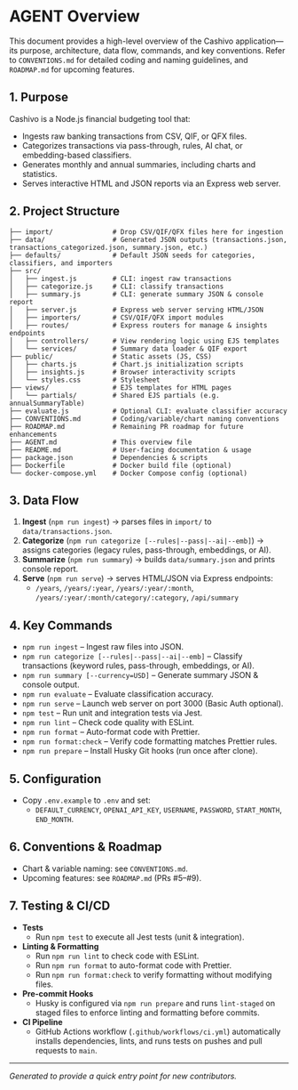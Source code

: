 # AGENT Overview

This document provides a high-level overview of the Cashivo application—its purpose, architecture, data flow, commands, and key conventions. Refer to `CONVENTIONS.md` for detailed coding and naming guidelines, and `ROADMAP.md` for upcoming features.

## 1. Purpose

Cashivo is a Node.js financial budgeting tool that:

- Ingests raw banking transactions from CSV, QIF, or QFX files.
- Categorizes transactions via pass-through, rules, AI chat, or embedding-based classifiers.
- Generates monthly and annual summaries, including charts and statistics.
- Serves interactive HTML and JSON reports via an Express web server.

## 2. Project Structure

```
├── import/               # Drop CSV/QIF/QFX files here for ingestion
├── data/                 # Generated JSON outputs (transactions.json, transactions_categorized.json, summary.json, etc.)
├── defaults/             # Default JSON seeds for categories, classifiers, and importers
├── src/
│   ├── ingest.js         # CLI: ingest raw transactions
│   ├── categorize.js     # CLI: classify transactions
│   ├── summary.js        # CLI: generate summary JSON & console report
│   ├── server.js         # Express web server serving HTML/JSON
│   ├── importers/        # CSV/QIF/QFX import modules
│   ├── routes/           # Express routers for manage & insights endpoints
│   ├── controllers/      # View rendering logic using EJS templates
│   └── services/         # Summary data loader & QIF export
├── public/               # Static assets (JS, CSS)
│   ├── charts.js         # Chart.js initialization scripts
│   ├── insights.js       # Browser interactivity scripts
│   └── styles.css        # Stylesheet
├── views/                # EJS templates for HTML pages
│   └── partials/         # Shared EJS partials (e.g. annualSummaryTable)
├── evaluate.js           # Optional CLI: evaluate classifier accuracy
├── CONVENTIONS.md        # Coding/variable/chart naming conventions
├── ROADMAP.md            # Remaining PR roadmap for future enhancements
├── AGENT.md              # This overview file
├── README.md             # User-facing documentation & usage
├── package.json          # Dependencies & scripts
├── Dockerfile            # Docker build file (optional)
└── docker-compose.yml    # Docker Compose config (optional)
```

## 3. Data Flow

1. **Ingest** (`npm run ingest`) → parses files in `import/` to `data/transactions.json`.
2. **Categorize** (`npm run categorize [--rules|--pass|--ai|--emb]`) → assigns categories (legacy rules, pass-through, embeddings, or AI).
3. **Summarize** (`npm run summary`) → builds `data/summary.json` and prints console report.
4. **Serve** (`npm run serve`) → serves HTML/JSON via Express endpoints:
   - `/years`, `/years/:year`, `/years/:year/:month`, `/years/:year/:month/category/:category`, `/api/summary`

## 4. Key Commands

- `npm run ingest` – Ingest raw files into JSON.
- `npm run categorize [--rules|--pass|--ai|--emb]` – Classify transactions (keyword rules, pass-through, embeddings, or AI).
- `npm run summary [--currency=USD]` – Generate summary JSON & console output.
- `npm run evaluate` – Evaluate classification accuracy.
- `npm run serve` – Launch web server on port 3000 (Basic Auth optional).
- `npm test` – Run unit and integration tests via Jest.
- `npm run lint` – Check code quality with ESLint.
- `npm run format` – Auto-format code with Prettier.
- `npm run format:check` – Verify code formatting matches Prettier rules.
- `npm run prepare` – Install Husky Git hooks (run once after clone).

## 5. Configuration

- Copy `.env.example` to `.env` and set:
  - `DEFAULT_CURRENCY`, `OPENAI_API_KEY`, `USERNAME`, `PASSWORD`, `START_MONTH`, `END_MONTH`.

## 6. Conventions & Roadmap

- Chart & variable naming: see `CONVENTIONS.md`.
- Upcoming features: see `ROADMAP.md` (PRs #5–#9).

## 7. Testing & CI/CD

- **Tests**
  - Run `npm test` to execute all Jest tests (unit & integration).
- **Linting & Formatting**
  - Run `npm run lint` to check code with ESLint.
  - Run `npm run format` to auto-format code with Prettier.
  - Run `npm run format:check` to verify formatting without modifying files.
- **Pre-commit Hooks**
  - Husky is configured via `npm run prepare` and runs `lint-staged` on staged files to enforce linting and formatting before commits.
- **CI Pipeline**
  - GitHub Actions workflow (`.github/workflows/ci.yml`) automatically installs dependencies, lints, and runs tests on pushes and pull requests to `main`.

---

_Generated to provide a quick entry point for new contributors._
